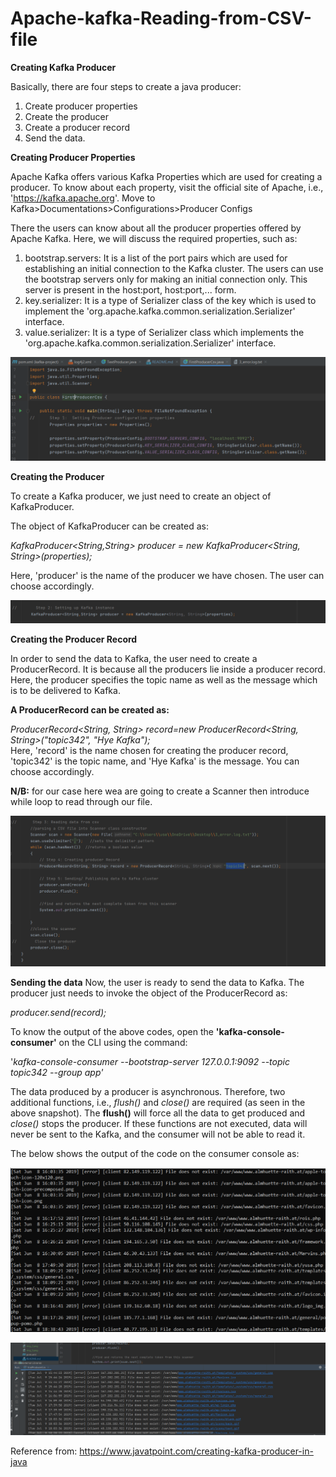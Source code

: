 # Apache-kafka-Reading-from-CSV-file

**Creating Kafka Producer**

Basically, there are four steps to create a java producer:

1. Create producer properties
2. Create the producer
3. Create a producer record
4. Send the data.

**Creating Producer Properties**

Apache Kafka offers various Kafka Properties which are used for creating a producer. To know about each property, visit the official site of Apache, i.e., 'https://kafka.apache.org'. Move to Kafka>Documentations>Configurations>Producer Configs

There the users can know about all the producer properties offered by Apache Kafka. Here, we will discuss the required properties, such as:

1. bootstrap.servers: It is a list of the port pairs which are used for establishing an initial connection to the Kafka cluster. The users can use the bootstrap servers only for making an initial connection only. This server is present in the host:port, host:port,... form.
2. key.serializer: It is a type of Serializer class of the key which is used to implement the 'org.apache.kafka.common.serialization.Serializer' interface.
3. value.serializer: It is a type of Serializer class which implements the 'org.apache.kafka.common.serialization.Serializer' interface.

![img.png](img.png)

**Creating the Producer**

To create a Kafka producer, we just need to create an object of KafkaProducer.

The object of KafkaProducer can be created as:

_KafkaProducer<String,String> producer = new KafkaProducer<String, String>(properties);_  

Here, 'producer' is the name of the producer we have chosen. The user can choose accordingly.

![img_1.png](img_1.png)

**Creating the Producer Record**

In order to send the data to Kafka, the user need to create a ProducerRecord. It is because all the producers lie inside a producer record. Here, the producer specifies the topic name as well as the message which is to be delivered to Kafka.

**A ProducerRecord can be created as:**

_ProducerRecord<String, String> record=new ProducerRecord<String, String>("topic342", "Hye Kafka");_  
Here, 'record' is the name chosen for creating the producer record, 'topic342' is the topic name, and 'Hye Kafka' is the message. You can choose accordingly.

**N/B:** for our case here wea are going to create a Scanner then introduce while loop to read through our file.

![img_2.png](img_2.png)


**Sending the data**
Now, the user is ready to send the data to Kafka. The producer just needs to invoke the object of the ProducerRecord as:

_producer.send(record);_  

To know the output of the above codes, open the **'kafka-console-consumer'** on the CLI using the command:

'_kafka-console-consumer --bootstrap-server 127.0.0.1:9092 --topic topic342 --group app'_

The data produced by a producer is asynchronous. Therefore, two additional functions, i.e., _flush()_ and _close()_ are required (as seen in the above snapshot).
The **flush()** will force all the data to get produced and _close()_ stops the producer. 
If these functions are not executed, data will never be sent to the Kafka, and the consumer will not be able to read it.

The below shows the output of the code on the consumer console as:

![img_3.png](img_3.png)

![img_4.png](img_4.png)

Reference from: https://www.javatpoint.com/creating-kafka-producer-in-java
